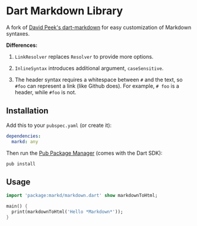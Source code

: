 Dart Markdown Library
=====================

A fork of [David Peek's dart-markdown](https://github.com/dpeek/dart-markdown)
for easy customization of Markdown syntaxes.

**Differences:**

1. `LinkResolver` replaces `Resolver` to provide more options.

2. `InlineSyntax` introduces additional argument, `caseSensitive`.

3. The header syntax requires a whitespace between `#` and the text, so `#foo` can represent a link (like Github does). For example, `# foo` is a header, while `#foo` is not.


Installation
------------

Add this to your `pubspec.yaml` (or create it):

```yaml
dependencies:
  markd: any
```

Then run the [Pub Package Manager][pub] (comes with the Dart SDK):

    pub install

Usage
-----

```dart
import 'package:markd/markdown.dart' show markdownToHtml;

main() {
  print(markdownToHtml('Hello *Markdown*'));
}
```

[pub]: http://www.dartlang.org/docs/pub-package-manager
